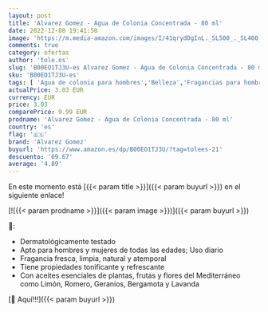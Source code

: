```yaml
---
layout: post
title: 'Alvarez Gomez - Agua de Colonia Concentrada - 80 ml'
date: 2022-12-08 19:41:50
image: 'https://m.media-amazon.com/images/I/41qrydDgInL._SL500_._SL400_.jpg'
comments: true
category: ofertas
author: 'tole.es'
slug: 'B00EO1TJ3U-es Alvarez Gomez - Agua de Colonia Concentrada - 80 ml'
sku: 'B00EO1TJ3U-es'
tags: [ 'Agua de colonia para hombres','Belleza','Fragancias para hombres','Perfumes y fragancias','agua','alvarez gomez','colonia','de','🇪🇸', ]
actualPrice: 3.03 EUR
currency: EUR
price: 3.03
comparePrice: 9.99 EUR
prodname: 'Alvarez Gomez - Agua de Colonia Concentrada - 80 ml'
country: 'es'
flag: '🇪🇸'
brand: 'Alvarez Gomez'
buyurl: 'https://www.amazon.es/dp/B00EO1TJ3U/?tag=tolees-21'
descuento: '69.67'
average: '4.89'
---
```


En este momento está [{{< param title >}}]({{< param buyurl >}}) en el siguiente enlace!

[![{{< param prodname >}}]({{< param image >}})]({{< param buyurl >}})

🔎:

- Dermatológicamente testado
- Apto para hombres y mujeres de todas las edades; Uso diario
- Fragancia fresca, limpia, natural y atemporal
- Tiene propiedades tonificante y refrescante
- Con aceites esenciales de plantas, frutas y flores del Mediterráneo como Limón, Romero, Geranios, Bergamota y Lavanda

[🛒 Aquí!!!]({{< param buyurl >}})

